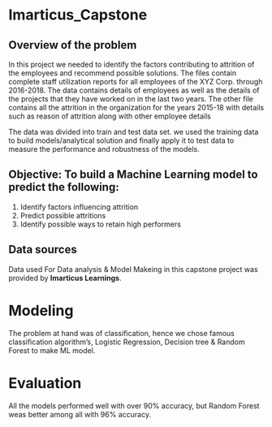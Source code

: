 # Imarticus_Capstone

## Overview of the problem
In this project we needed to identify the factors contributing to attrition of the employees and recommend
possible solutions. The files contain complete staff utilization reports for all employees of the XYZ Corp. 
through 2016-2018. The data contains details of employees as well as the details of the projects that they 
have worked on in the last two years. The other file contains all the attrition in the organization for the
years 2015-18 with details such as reason of attrition along with other employee details

The data was divided into train and test data set. we used the training data to build models/analytical solution
and finally apply it to test data to measure the performance and robustness of the models.

## Objective: To build a Machine Learning model to predict the following:
1. Identify factors influencing attrition
2. Predict possible attritions
3. Identify possible ways to retain high performers

## Data sources
Data used For Data analysis & Model Makeing in this capstone project was provided by **Imarticus Learnings**.

# Modeling
The problem at hand was of classification, hence we chose famous classification algorithm’s, Logistic Regression,
Decision tree  & Random Forest to make ML model.

# Evaluation
All the models performed well with over 90% accuracy, but Random Forest weas better among all with 96% accuracy.

